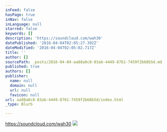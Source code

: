 ```yaml
---
inFeed: false
hasPage: true
inNav: false
inLanguage: null
starred: false
keywords: []
description: 'https://soundcloud.com/wah30'
datePublished: '2016-04-04T02:05:27.392Z'
dateModified: '2016-04-04T02:05:02.717Z'
title: ''
author: []
sourcePath: _posts/2016-04-04-aa88a0c8-03ab-4449-8761-7459f2b68b5d.md
published: true
authors: []
publisher:
  name: null
  domain: null
  url: null
  favicon: null
url: aa88a0c8-03ab-4449-8761-7459f2b68b5d/index.html
_type: Blurb

---
```

https://soundcloud.com/wah30
![](https://the-grid-user-content.s3-us-west-2.amazonaws.com/37d9ddda-a292-45b3-a1ea-353f32a88d7e.jpg)